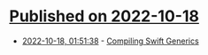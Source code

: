 # [Published on 2022-10-18](index.md)

* [2022-10-18, 01:51:38](https://lobste.rs/s/mve42y/compiling_swift_generics) - [Compiling Swift Generics](https://download.swift.org/docs/assets/generics.pdf)
